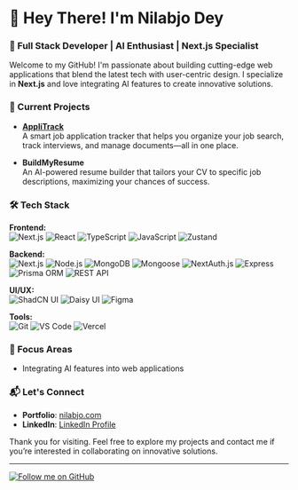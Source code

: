 
# 👋 Hey There! I'm Nilabjo Dey

### 🚀 Full Stack Developer | AI Enthusiast | Next.js Specialist

Welcome to my GitHub! I'm passionate about building cutting-edge web applications that blend the latest tech with user-centric design. I specialize in **Next.js** and love integrating AI features to create innovative solutions.

### 🌟 Current Projects

- **[AppliTrack](https://github.com/cyberserk7/applitrack)**  
  A smart job application tracker that helps you organize your job search, track interviews, and manage documents—all in one place.

- **BuildMyResume**  
  An AI-powered resume builder that tailors your CV to specific job descriptions, maximizing your chances of success.

### 🛠️ Tech Stack

**Frontend:**  
![Next.js](https://img.shields.io/badge/Next.js-000000?style=flat&logo=next.js) ![React](https://img.shields.io/badge/React-61DAFB?style=flat&logo=react&logoColor=white) ![TypeScript](https://img.shields.io/badge/TypeScript-3178C6?style=flat&logo=typescript&logoColor=white) ![JavaScript](https://img.shields.io/badge/JavaScript-F7DF1E?style=flat&logo=javascript&logoColor=black) ![Zustand](https://img.shields.io/badge/Zustand-264653?style=flat&logo=react)

**Backend:**  
![Next.js](https://img.shields.io/badge/Next.js-000000?style=flat&logo=next.js) ![Node.js](https://img.shields.io/badge/Node.js-339933?style=flat&logo=node.js&logoColor=white) ![MongoDB](https://img.shields.io/badge/MongoDB-47A248?style=flat&logo=mongodb&logoColor=white) ![Mongoose](https://img.shields.io/badge/Mongoose-880000?style=flat&logo=mongoose&logoColor=white) ![NextAuth.js](https://img.shields.io/badge/NextAuth.js-000000?style=flat&logo=nextauth.js) ![Express](https://img.shields.io/badge/Express-000000?style=flat&logo=express)  
![Prisma ORM](https://img.shields.io/badge/Prisma-2D3748?style=flat&logo=prisma) ![REST API](https://img.shields.io/badge/REST%20API-FF6F00?style=flat&logo=api&logoColor=white)

**UI/UX:**  
![ShadCN UI](https://img.shields.io/badge/ShadCN_UI-111827?style=flat&logo=tailwind-css) ![Daisy UI](https://img.shields.io/badge/Daisy_UI-5A67D8?style=flat&logo=daisyui) ![Figma](https://img.shields.io/badge/Figma-F24E1E?style=flat&logo=figma&logoColor=white)

**Tools:**  
![Git](https://img.shields.io/badge/Git-F05032?style=flat&logo=git&logoColor=white) ![VS Code](https://img.shields.io/badge/VS_Code-007ACC?style=flat&logo=visual-studio-code&logoColor=white) ![Vercel](https://img.shields.io/badge/Vercel-000000?style=flat&logo=vercel&logoColor=white)

### 🎯 Focus Areas

- Integrating AI features into web applications

### 📬 Let's Connect

- **Portfolio**: [nilabjo.com](https://nilabjo.com)
- **LinkedIn**: [LinkedIn Profile](https://linkedin.com/in/nilabjodey)

Thank you for visiting. Feel free to explore my projects and contact me if you’re interested in collaborating on innovative solutions.

---

[![Follow me on GitHub](https://img.shields.io/github/followers/cyberserk7?label=Follow%20me%20on%20GitHub&style=social)](https://github.com/cyberserk7)




<!---
cyberserk7/cyberserk7 is a ✨ special ✨ repository because its `README.md` (this file) appears on your GitHub profile.
You can click the Preview link to take a look at your changes.
--->
